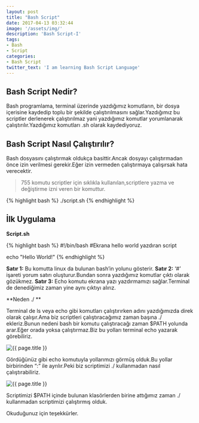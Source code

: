 ```yaml
---
layout: post
title: "Bash Script"
date: 2017-04-13 03:32:44
image: '/assets/img/'
description: 'Bash Script-I'
tags:
- Bash
- Script
categories:
- Bash Script
twitter_text: 'I am learning Bash Script Language'
---
```

Bash Script Nedir?
------------------

Bash programlama, terminal üzerinde yazdığımız komutların, bir dosya içerisine kaydedip toplu bir şekilde çalıştırılmasını sağlar.Yazdığımız bu scriptler derlenerek çalıştırılmaz yani yazdığımız komutlar yorumlanarak çalıştırılır.Yazdığımız komutları .sh olarak kaydediyoruz.

Bash Script Nasıl Çalıştırılır?
-------------------------------


Bash dosyasını çalıştırmak oldukça basittir.Ancak dosyayı çalıştırmadan önce izin verilmesi gerekir.Eğer izin vermeden çalıştırmaya çalışırsak hata verecektir.

> 755 komutu scriptler için sıklıkla kullanılan,scriptlere yazma ve
> değiştirme izni veren bir komuttur.

{% highlight bash %}
./script.sh
{% endhighlight %}

İlk Uygulama
------------
**Script.sh**

{% highlight bash %}
#!/bin/bash
#Ekrana hello world yazdıran script

echo "Hello World!"
{% endhighlight %}


**Satır 1:** Bu komutta linux da bulunan bash’in yolunu gösterir.
**Satır 2:** ‘#’ işareti yorum satırı oluşturur.Bundan sonra yazdığımız komutlar çıktı olarak gözükmez.
**Satır 3:** Echo komutu ekrana yazı yazdırmamızı sağlar.Terminal de denediğimiz zaman yine aynı çıktıyı alırız.

**Neden ./ **

Terminal de ls veya echo gibi komutları çalıştırırken adını yazdığımızda direk olarak çalışır.Ama biz scriptleri çalıştıracağımız zaman başına ./ ekleriz.Bunun nedeni bash bir komutu çalıştıracağı zaman $PATH yolunda arar.Eğer orada yoksa çalıştırmaz.Biz bu yolları terminal echo yazarak görebiliriz.

<p><img src="{{ site.url }}/assets/img/path.png" alt="{{ page.title }}"></p>

Gördüğünüz gibi echo komutuyla yollarımızı görmüş olduk.Bu yollar birbirinden “:” ile ayrılır.Peki biz scriptimizi ./ kullanmadan nasıl çalıştırabiliriz.

<p><img src="{{ site.url }}/assets/img/usr.png" alt="{{ page.title }}"></p>

Scriptimizi $PATH içinde bulunan klasörlerden birine attığımız zaman ./ kullanmadan scriptimizi çalıştırmış olduk.

Okuduğunuz için teşekkürler.
